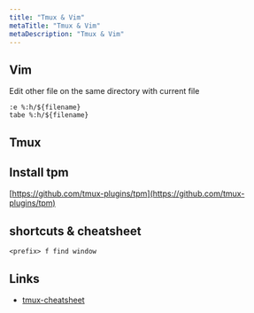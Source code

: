 ```yaml
---
title: "Tmux & Vim"
metaTitle: "Tmux & Vim"
metaDescription: "Tmux & Vim"
---
```


## Vim

Edit other file on the same directory with current file

```
:e %:h/${filename}
tabe %:h/${filename}
```

## Tmux

## Install tpm

[https://github.com/tmux-plugins/tpm](https://github.com/tmux-plugins/tpm)

## shortcuts & cheatsheet

```
<prefix> f find window
```

## Links

- [tmux-cheatsheet](https://tmuxcheatsheet.com)
